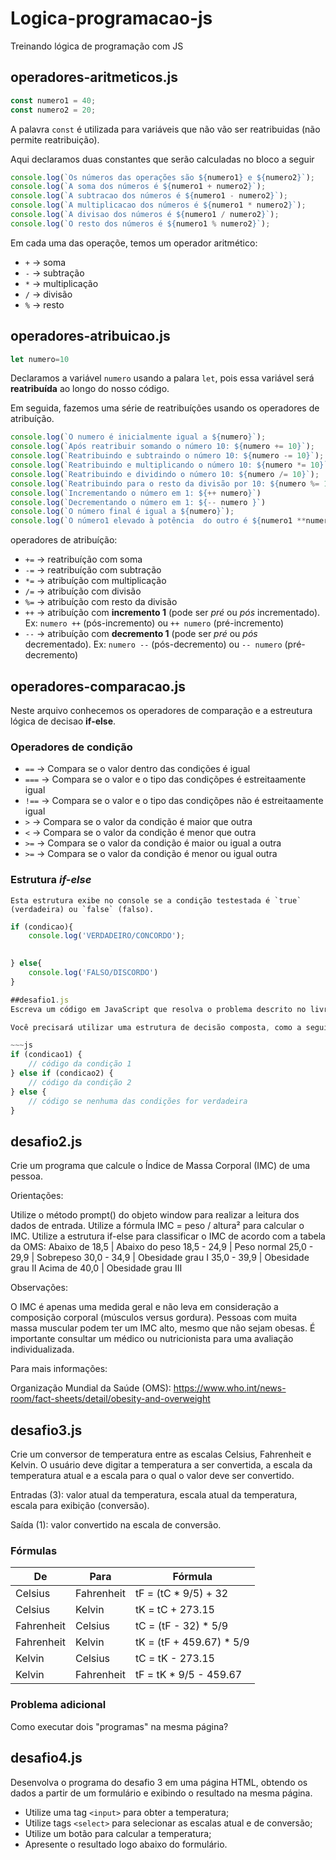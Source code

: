 # Logica-programacao-js

Treinando lógica de programação com JS

## operadores-aritmeticos.js

~~~js
const numero1 = 40;
const numero2 = 20;
~~~

A palavra `const` é utilizada para variáveis que não vão ser reatribuidas (não permite reatribuição).

Aqui declaramos duas constantes que serão calculadas no bloco a seguir

~~~js
console.log(`Os números das operações são ${numero1} e ${numero2}`);
console.log(`A soma dos números é ${numero1 + numero2}`);
console.log(`A subtracao dos números é ${numero1 - numero2}`);
console.log(`A multiplicacao dos números é ${numero1 * numero2}`);
console.log(`A divisao dos números é ${numero1 / numero2}`);
console.log(`O resto dos números é ${numero1 % numero2}`);
~~~

Em cada uma das operaçõe, temos um operador aritmético:

* `+` -> soma
* `-` -> subtração
* `*` -> multiplicação
* `/` -> divisão
* `%` -> resto

## operadores-atribuicao.js

~~~js
let numero=10
~~~

Declaramos a variável `numero` usando a palara `let`, pois essa variável será **reatribuída** ao longo do nosso código.

Em seguida, fazemos uma série de reatribuíções usando  os operadores de atribuíção.

~~~js
console.log(`O numero é inicialmente igual a ${numero}`);
console.log(`Após reatribuir somando o número 10: ${numero += 10}`);
console.log(`Reatribuindo e subtraindo o número 10: ${numero -= 10}`);
console.log(`Reatribuindo e multiplicando o número 10: ${numero *= 10}`);
console.log(`Reatribuindo e dividindo o número 10: ${numero /= 10}`);
console.log(`Reatribuindo para o resto da divisão por 10: ${numero %= 10}`);
console.log(`Incrementando o número em 1: ${++ numero}`)
console.log(`Decrementando o número em 1: ${-- numero }`)
console.log(`O número final é igual a ${numero}`);
console.log(`O número1 elevado à potência  do outro é ${numero1 **numero2}`)
~~~

operadores de atribuíção:

* `+=` -> reatribuíção com soma
* `-=` -> reatribuíção com subtração
* `*=` -> atribuíção com multiplicação
* `/=` -> atribuíção com divisão
* `%=` -> atribuíção com resto da divisão
* `++` -> atribuíção com **incremento 1** (pode ser *pré* ou *pós* incrementado). Ex: `numero ++` (pós-incremento) ou `++ numero` (pré-incremento)
* `--` -> atribuíção com **decremento 1** (pode ser *pré* ou *pós* decrementado).  Ex: `numero --` (pós-decremento) ou `-- numero` (pré-decremento)

## operadores-comparacao.js

Neste arquivo conhecemos os operadores de comparação e a estreutura lógica de decisao **if-else**.

### Operadores de condição

* `==`  -> Compara se o valor dentro das condições é igual
* `===` -> Compara se o valor e o tipo das condiçõpes é estreitaamente igual
* `!==` -> Compara se o valor e o tipo das condiçõpes não é estreitaamente igual
* `>`   -> Compara se o valor da condição é maior que outra
* `<`   -> Compara se o valor da condição é menor que outra
* `>=`  -> Compara se o valor da condição é maior ou igual a outra
* `>=`  -> Compara se o valor da condição é menor ou igual outra

### Estrutura *if-else*

    Esta estrutura exibe no console se a condição testestada é `true` (verdadeira) ou `false` (falso).

~~~js
if (condicao){
    console.log('VERDADEIRO/CONCORDO');

    
} else{
    console.log('FALSO/DISCORDO')
}

##desafio1.js
Escreva um código em JavaScript que resolva o problema descrito no livro **Lógica de Programação I, p. 20**, em que temos que obter as 3 notas de um aluno, calcular a média e exibir se o aluno foi aprovado, reprovado ou se ficou para exame. Não é necessário ler as notas, você pode defini-las com variáveis.

Você precisará utilizar uma estrutura de decisão composta, como a seguir:

~~~js
if (condicao1) {
    // código da condição 1
} else if (condicao2) {
    // código da condição 2
} else {
    // código se nenhuma das condições for verdadeira
}
~~~

## desafio2.js

Crie um programa que calcule o Índice de Massa Corporal (IMC) de uma pessoa.

Orientações:

Utilize o método prompt() do objeto window para realizar a leitura dos dados de entrada.
Utilize a fórmula IMC = peso / altura² para calcular o IMC.
Utilize a estrutura if-else para classificar o IMC de acordo com a tabela da OMS:
Abaixo de 18,5 | Abaixo do peso 18,5 - 24,9 | Peso normal 25,0 - 29,9 | Sobrepeso 30,0 - 34,9 | Obesidade grau I 35,0 - 39,9 | Obesidade grau II Acima de 40,0 | Obesidade grau III

Observações:

O IMC é apenas uma medida geral e não leva em consideração a composição corporal (músculos versus gordura). Pessoas com muita massa muscular podem ter um IMC alto, mesmo que não sejam obesas. É importante consultar um médico ou nutricionista para uma avaliação individualizada.

Para mais informações:

Organização Mundial da Saúde (OMS): <https://www.who.int/news-room/fact-sheets/detail/obesity-and-overweight>


## desafio3.js

Crie um conversor de temperatura entre as escalas Celsius, Fahrenheit e Kelvin. O usuário deve digitar a temperatura a ser convertida, a escala da temperatura atual e a escala para o qual o valor deve ser convertido.

Entradas (3): valor atual da temperatura, escala atual da temperatura, escala para exibição (conversão).

Saída (1): valor convertido na escala de conversão.

### Fórmulas

De | Para | Fórmula
--- | --- | ----
Celsius | Fahrenheit | tF = (tC * 9/5) + 32
Celsius | Kelvin | tK = tC + 273.15
Fahrenheit | Celsius | tC = (tF - 32) * 5/9
Fahrenheit | Kelvin | tK = (tF + 459.67) * 5/9
Kelvin | Celsius | tC = tK - 273.15
Kelvin | Fahrenheit | tF = tK * 9/5 - 459.67

### Problema adicional

Como executar dois "programas" na mesma página?


## desafio4.js

Desenvolva o programa do desafio 3 em uma página HTML, obtendo os dados a partir de um formulário e exibindo o resultado na mesma página.

* Utilize uma tag `<input>` para obter a temperatura;
* Utilize tags `<select>` para selecionar as escalas atual e de conversão;
* Utilize um botão para calcular a temperatura;
* Apresente o resultado logo abaixo do formulário.

